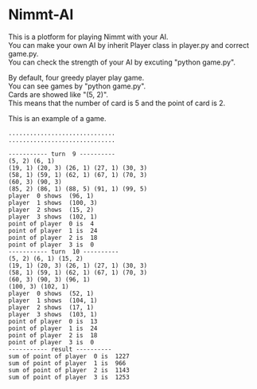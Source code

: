# Nimmt-AI

This is a plotform for playing Nimmt with your AI.  
You can make your own AI by inherit Player class in player.py and correct game.py.  
You can check the strength of your AI by excuting "python game.py".  

By default, four greedy player play game.  
You can see games by "python game.py".  
Cards are showed like "(5, 2)".  
This means that the number of card is 5 and the point of card is 2.

This is an example of a game.  
```
..............................
..............................

----------- turn  9 ----------
(5, 2) (6, 1)
(19, 1) (20, 3) (26, 1) (27, 1) (30, 3)
(58, 1) (59, 1) (62, 1) (67, 1) (70, 3)
(60, 3) (90, 3)
(85, 2) (86, 1) (88, 5) (91, 1) (99, 5)
player  0 shows  (96, 1)
player  1 shows  (100, 3)
player  2 shows  (15, 2)
player  3 shows  (102, 1)
point of player  0 is  4
point of player  1 is  24
point of player  2 is  18
point of player  3 is  0
----------- turn  10 ----------
(5, 2) (6, 1) (15, 2)
(19, 1) (20, 3) (26, 1) (27, 1) (30, 3)
(58, 1) (59, 1) (62, 1) (67, 1) (70, 3)
(60, 3) (90, 3) (96, 1)
(100, 3) (102, 1)
player  0 shows  (52, 1)
player  1 shows  (104, 1)
player  2 shows  (17, 1)
player  3 shows  (103, 1)
point of player  0 is  13
point of player  1 is  24
point of player  2 is  18
point of player  3 is  0
----------- result ----------
sum of point of player  0 is  1227
sum of point of player  1 is  966
sum of point of player  2 is  1143
sum of point of player  3 is  1253
```
